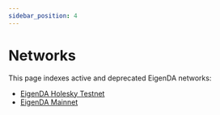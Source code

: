 ```yaml
---
sidebar_position: 4
---
```

# Networks

This page indexes active and deprecated EigenDA networks:

* [EigenDA Holesky Testnet](./holesky.md)
* [EigenDA Mainnet](./mainnet.md)
